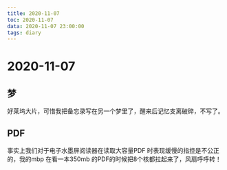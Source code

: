 ```yaml
---
title: 2020-11-07
toc: 2020-11-07
data: 2020-11-07 23:00:00
tags: diary
---
```



# 2020-11-07

## 梦

好莱坞大片，可惜我把备忘录写在另一个梦里了，醒来后记忆支离破碎，不写了。

## PDF

事实上我们对于电子水墨屏阅读器在读取大容量PDF 时表现缓慢的指控是不公正的，我的mbp 在看一本350mb 的PDF的时候把8个核都拉起来了，风扇呼呼转！

## 

